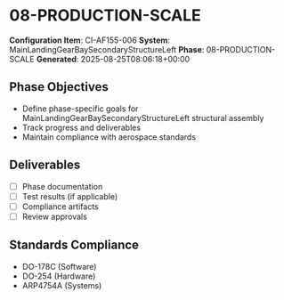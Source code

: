 # 08-PRODUCTION-SCALE

**Configuration Item**: CI-AF155-006
**System**: MainLandingGearBaySecondaryStructureLeft
**Phase**: 08-PRODUCTION-SCALE
**Generated**: 2025-08-25T08:06:18+00:00

## Phase Objectives
- Define phase-specific goals for MainLandingGearBaySecondaryStructureLeft structural assembly
- Track progress and deliverables
- Maintain compliance with aerospace standards

## Deliverables
- [ ] Phase documentation
- [ ] Test results (if applicable)
- [ ] Compliance artifacts
- [ ] Review approvals

## Standards Compliance
- DO-178C (Software)
- DO-254 (Hardware)
- ARP4754A (Systems)

